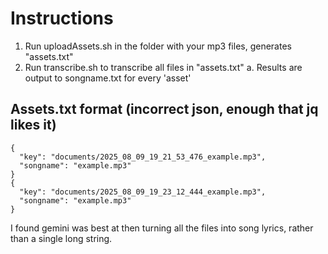 # Instructions
1. Run uploadAssets.sh in the folder with your mp3 files, generates "assets.txt"
2. Run transcribe.sh to transcribe all files in "assets.txt"
    a. Results are output to songname.txt for every 'asset'


## Assets.txt format (incorrect json, enough that jq likes it)
```
{
  "key": "documents/2025_08_09_19_21_53_476_example.mp3",
  "songname": "example.mp3"
}
{
  "key": "documents/2025_08_09_19_23_12_444_example.mp3",
  "songname": "example.mp3"
}
```

I found gemini was best at then turning all the files into song lyrics, rather than a single long string.
